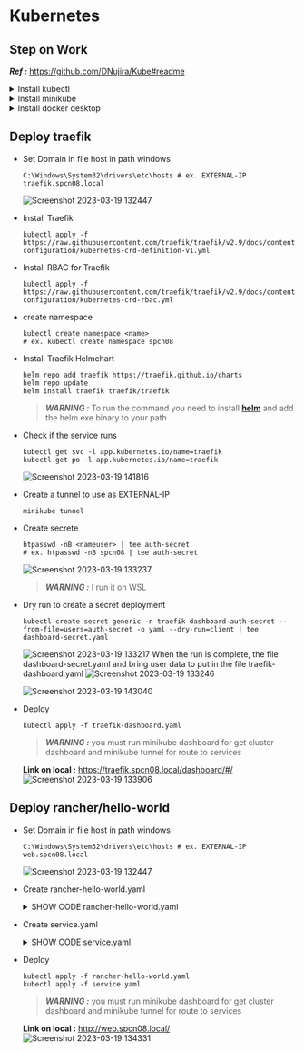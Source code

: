 # Kubernetes

## Step on Work
**_Ref :_** https://github.com/DNujira/Kube#readme
<details>
<summary>Install kubectl</summary>

### Ref <https://kubernetes.io/docs/tasks/tools/install-kubectl-windows/>

- Download kubectl , use this command

    ```
    curl.exe -LO "https://dl.k8s.io/release/v1.26.0/bin/windows/amd64/kubectl.exe"
    ```

- Add Path
  - Open environment
  - Click Environment Variables
  - Select Path Click Edit
  - Click New
  - Add path kubectl.exe
  
    ![Screenshot 2023-03-14 162035](https://user-images.githubusercontent.com/119097660/224956110-acbca127-787d-4ef8-88fd-05818c00a0c6.png)
  - Click Ok

- Test Kubectl activation by looking at version details

    ```
    kubectl version --client --output=yaml
    ```

</details>

<details>
<summary>Install minikube</summary>

### Ref <https://minikube.sigs.k8s.io/docs/start/>

- Download minikube via PowerShell

    ```
    New-Item -Path 'c:\' -Name 'minikube' -ItemType Directory -Force
    Invoke-WebRequest -OutFile 'c:\minikube\minikube.exe' -Uri 'https://github.com/kubernetes/minikube/releases/latest/download/minikube-windows-amd64.exe' -UseBasicParsing
    ```

- Add Path
  - Open environment
  - Click Environment Variables
  - Select Path Click Edit
  - Click New
  - Add path minikube.exe
  
    ![Screenshot 2023-03-14 162035](https://user-images.githubusercontent.com/119097660/224956110-acbca127-787d-4ef8-88fd-05818c00a0c6.png)
  - Click Ok

</details>

<details>
<summary>Install docker desktop</summary>

### Ref <https://docs.docker.com/desktop/install/windows-install/>
### Ref <https://minikube.sigs.k8s.io/docs/drivers/docker/>

- Download Docker Desktop for Windows
![Screenshot 2023-03-19 135401](https://user-images.githubusercontent.com/119097660/226159166-fa69742d-3774-47df-a6b1-e09498196f2c.png)

- Start a cluster using the docker driver
   ```
  minikube start --driver=docker
   ```
  ![Screenshot 2023-03-19 135752](https://user-images.githubusercontent.com/119097660/226159356-cd398051-9e50-4435-8f53-843353f96748.png)
</details>

## Deploy traefik

- Set Domain in file host in path windows

  ```
  C:\Windows\System32\drivers\etc\hosts # ex. EXTERNAL-IP traefik.spcn08.local
  ```

  ![Screenshot 2023-03-19 132447](https://user-images.githubusercontent.com/119097660/226159589-0e8ba72c-fe2d-4b75-bd2c-5dc5491a48a2.png)

- Install Traefik 
  
  ```
  kubectl apply -f https://raw.githubusercontent.com/traefik/traefik/v2.9/docs/content/reference/dynamic-configuration/kubernetes-crd-definition-v1.yml
  ```

- Install RBAC for Traefik
  
  ```
  kubectl apply -f https://raw.githubusercontent.com/traefik/traefik/v2.9/docs/content/reference/dynamic-configuration/kubernetes-crd-rbac.yml
  ```

- create namespace
  
  ```
  kubectl create namespace <name>
  # ex. kubectl create namespace spcn08
  ```

- Install Traefik Helmchart
  
  ```
  helm repo add traefik https://traefik.github.io/charts
  helm repo update
  helm install traefik traefik/traefik
  ```

  >**_WARNING :_** To run the command you need to install **[helm](https://get.helm.sh/helm-v3.11.2-windows-amd64.zip)** and add the helm.exe binary to your path

- Check if the service runs

  ```
  kubectl get svc -l app.kubernetes.io/name=traefik
  kubectl get po -l app.kubernetes.io/name=traefik
  ```
  ![Screenshot 2023-03-19 141816](https://user-images.githubusercontent.com/119097660/226160134-a7427c66-ec83-4749-9c8e-f022838989b7.png)

- Create a tunnel to use as EXTERNAL-IP

  ```
  minikube tunnel
  ```

- Create secrete
  
  ```
  htpasswd -nB <nameuser> | tee auth-secret 
  # ex. htpasswd -nB spcn08 | tee auth-secret
  ```
  ![Screenshot 2023-03-19 133237](https://user-images.githubusercontent.com/119097660/226160304-fc2d5eb5-4a4c-4372-8999-b6e4951e8c85.png)
  >**_WARNING :_** I run it on WSL

- Dry run to create a secret deployment

  ```
  kubectl create secret generic -n traefik dashboard-auth-secret --from-file=users=auth-secret -o yaml --dry-run=client | tee dashboard-secret.yaml
  ```

  ![Screenshot 2023-03-19 133217](https://user-images.githubusercontent.com/119097660/226160440-1a365831-8666-4adb-979b-40107abbfd7a.png)
  When the run is complete, the file dashboard-secret.yaml and bring user data to put in the file traefik-dashboard.yaml
  ![Screenshot 2023-03-19 133246](https://user-images.githubusercontent.com/119097660/226160538-61566061-6b7f-4fbf-bbdb-ed50cff102ab.png)

  ![Screenshot 2023-03-19 143040](https://user-images.githubusercontent.com/119097660/226160542-d56bd38b-78e9-4884-a697-49ffb7ded1be.png)

- Deploy

  ```
  kubectl apply -f traefik-dashboard.yaml  
  ```
  >**_WARNING :_** you must run minikube dashboard for get cluster dashboard and minikube tunnel for route to services 
  
  **Link on local :** https://traefik.spcn08.local/dashboard/#/
  ![Screenshot 2023-03-19 133906](https://user-images.githubusercontent.com/119097660/226160796-46fb4998-f137-482a-8c7a-ebc6416755f0.png)

## Deploy rancher/hello-world

- Set Domain in file host in path windows

  ```
  C:\Windows\System32\drivers\etc\hosts # ex. EXTERNAL-IP web.spcn08.local
  ```
  ![Screenshot 2023-03-19 132447](https://user-images.githubusercontent.com/119097660/226159589-0e8ba72c-fe2d-4b75-bd2c-5dc5491a48a2.png)

- Create rancher-hello-world.yaml 
  
  <details>
  <summary>SHOW CODE rancher-hello-world.yaml</summary>

  ```
  apiVersion: apps/v1
  kind: Deployment
  metadata:
    name: rancher-deployment
    namespace: spcn08
  spec:
    replicas: 1
    selector:
      matchLabels:
        app: rancher
    template:
      metadata:
        labels:
          app: rancher
      spec:
        containers:
        - name: rancher
          image: rancher/hello-world
          ports:
          - containerPort: 80
  ---
  apiVersion: v1
  kind: Service
  metadata:
    name: rancher-service
    labels:
      name: rancher-service
    namespace: spcn08
  spec:
    selector:
      app: rancher
    ports:
    - name: http
      port: 80
      protocol: TCP
      targetPort: 80
  ```
  </details>

- Create service.yaml 
  
  <details>
  <summary>SHOW CODE service.yaml</summary>

  ```
  apiVersion: traefik.containo.us/v1alpha1
  kind: IngressRoute
  metadata:
    name: service-ingress
    namespace: spcn08
  spec:
    entryPoints:
      - web
      - websecure
    routes:
    - match: Host(`web.spcn08.local`)
      kind: Rule
      services:
      - name: rancher-service
        port: 80
  ```
  </details>

- Deploy

  ```
  kubectl apply -f rancher-hello-world.yaml
  kubectl apply -f service.yaml
  ```
  >**_WARNING :_** you must run minikube dashboard for get cluster dashboard and minikube tunnel for route to services 
  
  **Link on local :** http://web.spcn08.local/
  ![Screenshot 2023-03-19 134331](https://user-images.githubusercontent.com/119097660/226162275-4b6ecebc-f70d-4b7d-a673-27e61c010557.png)